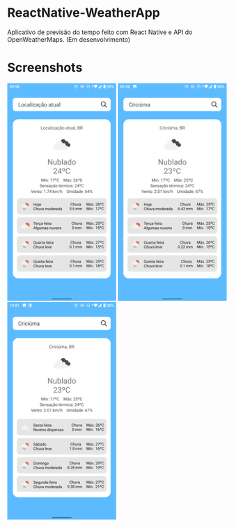 # ReactNative-WeatherApp

Aplicativo de previsão do tempo feito com React Native e API do OpenWeatherMaps. (Em desenvolvimento)

<h1>Screenshots</h1>

<div>
  <img src="/screenshots/example-location.png" width="250px">
  <img src="/screenshots/example-search.png" width="250px">
  <img src="/screenshots/example-search1.png" width="250px">
</div>
